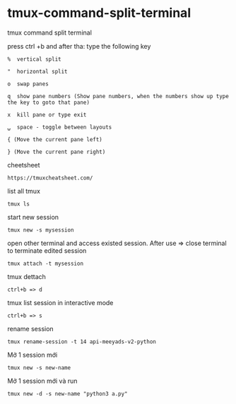 # tmux-command-split-terminal
tmux command split terminal

press ctrl +b and after tha: type the following key

```
%  vertical split
```
```
"  horizontal split
```
```
o  swap panes
```
```
q  show pane numbers (Show pane numbers, when the numbers show up type the key to goto that pane)
```
```
x  kill pane or type exit
```
```
⍽  space - toggle between layouts
```
```
{ (Move the current pane left)
```
```
} (Move the current pane right)
```

cheetsheet
```
https://tmuxcheatsheet.com/
```
list all tmux
```
tmux ls
```
start new session
```
tmux new -s mysession
```
open other terminal and access existed session. After use => close terminal to terminate edited session
```
tmux attach -t mysession
```

tmux dettach
```
ctrl+b => d
```


tmux list session in interactive mode
```
ctrl+b => s
```

rename session
```
tmux rename-session -t 14 api-meeyads-v2-python
```



Mở 1 session mới
```
tmux new -s new-name 
```

Mở 1 session mới và run
```
tmux new -d -s new-name "python3 a.py"
```
